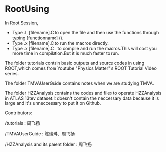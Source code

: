 # RootUsing
In Root Session,
 - Type .L [filename].C to open the file and then use the functions through typing [functionname] ().
 - Type .x [filename].C to run the macros directly.
 - Type .x [filename].C+ to compile and run the macros.This will cost you more time in compilation.But it is much faster to run.
  
The folder tutorials contain basic outputs and source codes in using ROOT,which comes from Youtube "Physics Matter"'s ROOT Tutorial Video series.

The folder TMVAUserGuide contains notes when we are studying TMVA.

The folder HZZAnalysis contains the codes and files to operate HZZAnalysis in ATLAS 13tev dataset.It doesn't contain the neccessary data because it is large and it's unneccessary to put it on Github.

Contributors:

/tutorials : 周飞扬

/TMVAUserGuide : 陈瑞琪、周飞扬

/HZZAnalysis and its parent folder : 周飞扬
